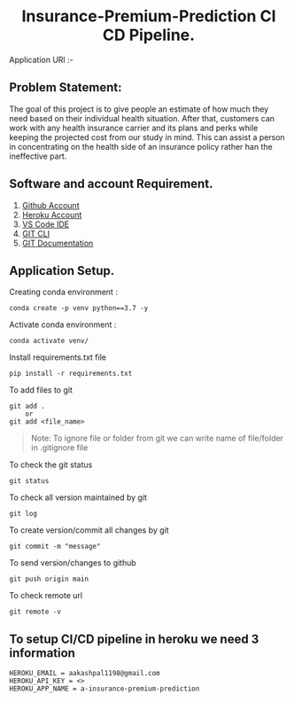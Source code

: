 <h1 align="center"> Insurance-Premium-Prediction CI CD Pipeline.</h1>

Application URl :- <a href=" https://a-insurance-premium-prediction.herokuapp.com/" ></a>

## Problem Statement:

The goal of this project is to give people an estimate of how much they need based on their individual health situation. After that, customers can work with any health insurance carrier and its plans and perks while keeping the projected cost from our study in mind. This can assist a person in concentrating on the health side of an insurance policy rather han the ineffective part.

## Software and account Requirement.

1. [Github Account](https://github.com/)
2. [Heroku Account](https://id.heroku.com/login)
3. [VS Code IDE](https://code.visualstudio.com/download)
4. [GIT CLI](https://git-scm.com/downloads)
5. [GIT Documentation](https://git-scm.com/docs/gittutorial)

## Application Setup.

Creating conda environment :
            
    conda create -p venv python==3.7 -y
    
Activate conda environment :

    conda activate venv/

Install requirements.txt file

    pip install -r requirements.txt


To add files to git

    git add .
        or
    git add <file_name>

> Note: To ignore file or folder from git we can write name of file/folder in .gitignore file

To check the git status 

    git status

To check all version maintained by git

    git log

To create version/commit all changes by git

    git commit -m "message"

To send version/changes to github

    git push origin main

To check remote url 

    git remote -v

## To setup CI/CD pipeline in heroku we need 3 information

    HEROKU_EMAIL = aakashpal1198@gmail.com
    HEROKU_API_KEY = <>
    HEROKU_APP_NAME = a-insurance-premium-prediction